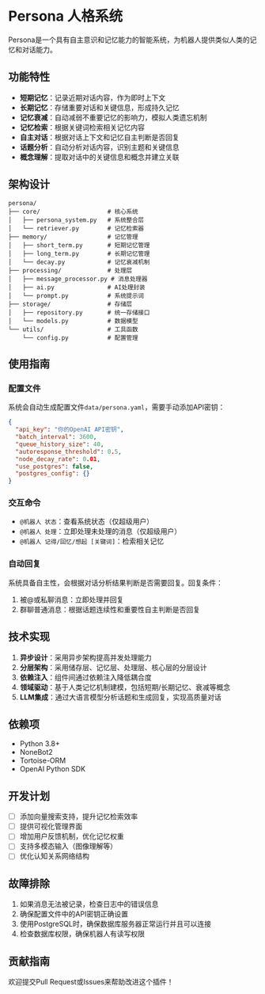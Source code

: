 # Persona 人格系统

Persona是一个具有自主意识和记忆能力的智能系统，为机器人提供类似人类的记忆和对话能力。

## 功能特性

- **短期记忆**：记录近期对话内容，作为即时上下文
- **长期记忆**：存储重要对话和关键信息，形成持久记忆
- **记忆衰减**：自动减弱不重要记忆的影响力，模拟人类遗忘机制
- **记忆检索**：根据关键词检索相关记忆内容
- **自主对话**：根据对话上下文和记忆自主判断是否回复
- **话题分析**：自动分析对话内容，识别主题和关键信息
- **概念理解**：提取对话中的关键信息和概念并建立关联

## 架构设计

```
persona/
├── core/                   # 核心系统
│   ├── persona_system.py   # 系统整合层
│   └── retriever.py        # 记忆检索器
├── memory/                 # 记忆管理
│   ├── short_term.py       # 短期记忆管理
│   ├── long_term.py        # 长期记忆管理
│   └── decay.py            # 记忆衰减机制
├── processing/             # 处理层
│   ├── message_processor.py # 消息处理器
│   ├── ai.py               # AI处理封装
│   └── prompt.py           # 系统提示词
├── storage/                # 存储层
│   ├── repository.py       # 统一存储接口
│   └── models.py           # 数据模型
└── utils/                  # 工具函数
    └── config.py           # 配置管理
```

## 使用指南

### 配置文件

系统会自动生成配置文件`data/persona.yaml`，需要手动添加API密钥：

```json
{
  "api_key": "你的OpenAI API密钥",
  "batch_interval": 3600,
  "queue_history_size": 40,
  "autoresponse_threshold": 0.5,
  "node_decay_rate": 0.01,
  "use_postgres": false,
  "postgres_config": {}
}
```

### 交互命令

- `@机器人 状态`：查看系统状态（仅超级用户）
- `@机器人 处理`：立即处理未处理的消息（仅超级用户）
- `@机器人 记得/回忆/想起 [关键词]`：检索相关记忆

### 自动回复

系统具备自主性，会根据对话分析结果判断是否需要回复。回复条件：

1. 被@或私聊消息：立即处理并回复
2. 群聊普通消息：根据话题连续性和重要性自主判断是否回复

## 技术实现

1. **异步设计**：采用异步架构提高并发处理能力
2. **分层架构**：采用储存层、记忆层、处理层、核心层的分层设计
3. **依赖注入**：组件间通过依赖注入降低耦合度
4. **领域驱动**：基于人类记忆机制建模，包括短期/长期记忆、衰减等概念
5. **LLM集成**：通过大语言模型分析话题和生成回复，实现高质量对话

## 依赖项

- Python 3.8+
- NoneBot2
- Tortoise-ORM
- OpenAI Python SDK

## 开发计划

- [ ] 添加向量搜索支持，提升记忆检索效率
- [ ] 提供可视化管理界面
- [ ] 增加用户反馈机制，优化记忆权重
- [ ] 支持多模态输入（图像理解等）
- [ ] 优化认知关系网络结构

## 故障排除

1. 如果消息无法被记录，检查日志中的错误信息
2. 确保配置文件中的API密钥正确设置
3. 使用PostgreSQL时，确保数据库服务器正常运行并且可以连接
4. 检查数据库权限，确保机器人有读写权限

## 贡献指南

欢迎提交Pull Request或Issues来帮助改进这个插件！ 